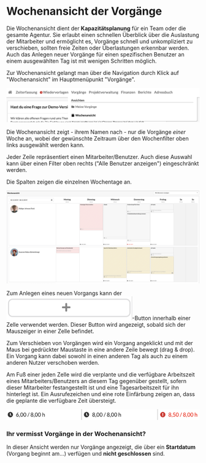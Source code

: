 # Wochenansicht der Vorgänge

Die Wochenansicht dient der **Kapazitätsplanung** für ein Team oder die gesamte Agentur. Sie erlaubt einen schnellen Überblick über die Auslastung der Mitarbeiter und ermöglicht es, Vorgänge schnell und unkompliziert zu verschieben, sollten freie Zeiten oder Überlastungen erkennbar werden.  
Auch das Anlegen neuer Vorgänge für einen spezifischen Benutzer an einem ausgewählten Tag ist mit wenigen Schritten möglich.

Zur Wochenansicht gelangt man über die Navigation durch Klick auf "Wochenansicht" im Hauptmenüpunkt "Vorgänge".

![](../.gitbook/assets/bildschirmfoto-2019-12-05-um-14.45.27.png)

Die Wochenansicht zeigt - ihrem Namen nach - nur die Vorgänge _einer_ Woche an, wobei der gewünschte Zeitraum über den Wochenfilter oben links ausgewählt werden kann.

Jeder Zeile repräsentiert einen Mitarbeiter/Benutzer. Auch diese Auswahl kann über einen Filter oben rechts \("Alle Benutzer anzeigen"\) eingeschränkt werden.

Die Spalten zeigen die einzelnen Wochentage an.

![](../.gitbook/assets/bildschirmfoto-2019-12-05-um-14.41.20.png)

Zum Anlegen eines neuen Vorgangs kann der ![](../.gitbook/assets/bildschirmfoto-2019-12-05-um-14.50.42.png)-Button innerhalb einer Zelle verwendet werden. Dieser Button wird angezeigt, sobald sich der Mauszeiger in einer Zelle befindet.

Zum Verschieben von Vorgängen wird ein Vorgang angeklickt und mit der Maus bei gedrückter Maustaste in eine andere Zeile bewegt \(drag & drop\).  
Ein Vorgang kann dabei sowohl in einen anderen Tag als auch zu einem anderen Nutzer verschoben werden.

Am Fuß einer jeden Zelle wird die verplante und die verfügbare Arbeitszeit eines Mitarbeiters/Benutzers an diesem Tag gegenüber gestellt, sofern dieser Mitarbeiter festangestellt ist und eine Tagesarbeitszeit für ihn hinterlegt ist. Ein Ausrufezeichen und eine rote Einfärbung zeigen an, dass die geplante die verfügbare Zeit übersteigt.

![](../.gitbook/assets/bildschirmfoto-2019-12-05-um-14.53.41.png)

### Ihr vermisst Vorgänge in der Wochenansicht?

In dieser Ansicht werden nur Vorgänge angezeigt, die über ein **Startdatum** \(Vorgang beginnt am...\) verfügen und **nicht geschlossen** sind.


